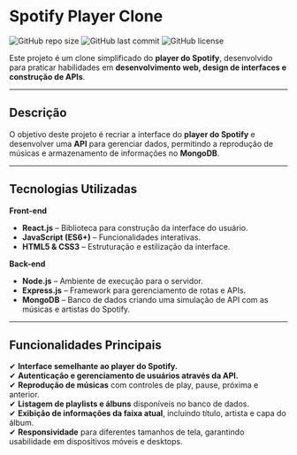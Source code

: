 # **Spotify Player Clone**

![GitHub repo size](https://img.shields.io/github/repo-size/ErickSouza94/spotify-player)
![GitHub last commit](https://img.shields.io/github/last-commit/ErickSouza94/spotify-player)
![GitHub license](https://img.shields.io/github/license/ErickSouza94/spotify-player)

Este projeto é um clone simplificado do **player do Spotify**, desenvolvido para praticar habilidades em **desenvolvimento web, design de interfaces e construção de APIs**.

---

## **Descrição**

O objetivo deste projeto é recriar a interface do **player do Spotify** e desenvolver uma **API** para gerenciar dados, permitindo a reprodução de músicas e armazenamento de informações no **MongoDB**.

---

## **Tecnologias Utilizadas**

**Front-end**
- **React.js** – Biblioteca para construção da interface do usuário.  
- **JavaScript (ES6+)** – Funcionalidades interativas.  
- **HTML5 & CSS3** – Estruturação e estilização da interface.  

**Back-end**
- **Node.js** – Ambiente de execução para o servidor.  
- **Express.js** – Framework para gerenciamento de rotas e APIs.  
- **MongoDB** – Banco de dados criando uma simulação de API com as músicas e artistas do Spotify.  

---

## **Funcionalidades Principais**

✔ **Interface semelhante ao player do Spotify.**  
✔ **Autenticação e gerenciamento de usuários através da API.**  
✔ **Reprodução de músicas** com controles de play, pause, próxima e anterior.  
✔ **Listagem de playlists e álbuns** disponíveis no banco de dados.  
✔ **Exibição de informações da faixa atual**, incluindo título, artista e capa do álbum.  
✔ **Responsividade** para diferentes tamanhos de tela, garantindo usabilidade em dispositivos móveis e desktops.  
